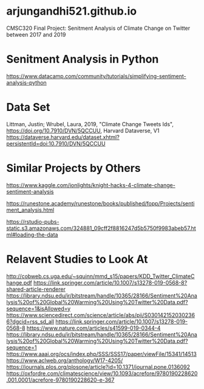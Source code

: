 # arjungandhi521.github.io
CMSC320 Final Project: Senitment Analysis of Climate Change on Twitter between 2017 and 2019

# Senitment Analysis in Python
https://www.datacamp.com/community/tutorials/simplifying-sentiment-analysis-python

# Data Set
Littman, Justin; Wrubel, Laura, 2019, "Climate Change Tweets Ids", https://doi.org/10.7910/DVN/5QCCUU, Harvard Dataverse, V1
https://dataverse.harvard.edu/dataset.xhtml?persistentId=doi:10.7910/DVN/5QCCUU


# Similar Projects by Others
https://www.kaggle.com/ionlights/knight-hacks-4-climate-change-sentiment-analysis

https://runestone.academy/runestone/books/published/fopp/Projects/sentiment_analysis.html

https://rstudio-pubs-static.s3.amazonaws.com/324881_09cff2f8816247d5b5750f9983abeb57.html#loading-the-data

# Relavent Studies to Look At
http://cobweb.cs.uga.edu/~squinn/mmd_s15/papers/KDD_Twitter_ClimateChange.pdf
https://link.springer.com/article/10.1007/s13278-019-0568-8?shared-article-renderer
https://library.ndsu.edu/ir/bitstream/handle/10365/28166/Sentiment%20Analysis%20of%20Global%20Warming%20Using%20Twitter%20Data.pdf?sequence=1&isAllowed=y
https://www.sciencedirect.com/science/article/abs/pii/S0301421520302366?dgcid=rss_sd_all
https://link.springer.com/article/10.1007/s13278-019-0568-8
https://www.nature.com/articles/s41599-019-0344-4
https://library.ndsu.edu/ir/bitstream/handle/10365/28166/Sentiment%20Analysis%20of%20Global%20Warming%20Using%20Twitter%20Data.pdf?sequence=1
https://www.aaai.org/ocs/index.php/SSS/SSS17/paper/viewFile/15341/14513
https://www.aclweb.org/anthology/W17-4205/
https://journals.plos.org/plosone/article?id=10.1371/journal.pone.0136092
https://oxfordre.com/climatescience/view/10.1093/acrefore/9780190228620.001.0001/acrefore-9780190228620-e-367
